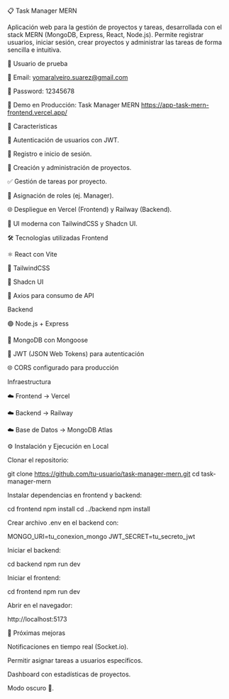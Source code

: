 📋 Task Manager MERN

Aplicación web para la gestión de proyectos y tareas, desarrollada con el stack MERN (MongoDB, Express, React, Node.js).
Permite registrar usuarios, iniciar sesión, crear proyectos y administrar las tareas de forma sencilla e intuitiva.

👤 Usuario de prueba

📧 Email: yomaralveiro.suarez@gmail.com

🔑 Password: 12345678

🔗 Demo en Producción: Task Manager MERN
https://app-task-mern-frontend.vercel.app/

🚀 Características

🔑 Autenticación de usuarios con JWT.

👤 Registro e inicio de sesión.

📂 Creación y administración de proyectos.

✅ Gestión de tareas por proyecto.

👥 Asignación de roles (ej. Manager).

🌐 Despliegue en Vercel (Frontend) y Railway (Backend).

🎨 UI moderna con TailwindCSS y Shadcn UI.

🛠️ Tecnologías utilizadas
Frontend

⚛️ React con Vite

🎨 TailwindCSS

🧩 Shadcn UI

🔄 Axios para consumo de API

Backend

🟢 Node.js + Express

🍃 MongoDB con Mongoose

🔐 JWT (JSON Web Tokens) para autenticación

🌐 CORS configurado para producción

Infraestructura

☁️ Frontend → Vercel

☁️ Backend → Railway

☁️ Base de Datos → MongoDB Atlas

⚙️ Instalación y Ejecución en Local

Clonar el repositorio:

git clone https://github.com/tu-usuario/task-manager-mern.git
cd task-manager-mern

Instalar dependencias en frontend y backend:

cd frontend
npm install
cd ../backend
npm install

Crear archivo .env en el backend con:

MONGO_URI=tu_conexion_mongo
JWT_SECRET=tu_secreto_jwt

Iniciar el backend:

cd backend
npm run dev

Iniciar el frontend:

cd frontend
npm run dev

Abrir en el navegador:

http://localhost:5173


📌 Próximas mejoras

 Notificaciones en tiempo real (Socket.io).

 Permitir asignar tareas a usuarios específicos.

 Dashboard con estadísticas de proyectos.

 Modo oscuro 🌙.

